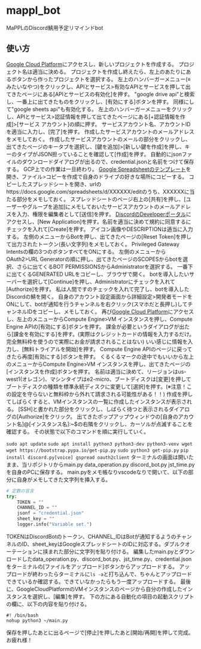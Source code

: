 # mappl_bot
MaPPLのDiscord鯖用予定リマインドbot

## 使い方
[Google Cloud Platform](https://console.cloud.google.com/)にアクセスし、新しいプロジェクトを作成する。
プロジェクト名は適当に決める。
プロジェクトを作成し終えたら、左上のあたりにあるボタンから作ったプロジェクトを選択する。
左上のハンバーガーメニュー(≡みたいなやつ)をクリックし、APIとサービス>有効なAPIとサービスを押して出てきたページにある[APIとサービスの有効化]を押す。
"google drive api"と検索し、一番上に出てきたものをクリックし、[有効にする]ボタンを押す。
同様にして"google sheets api"も有効化する。
左上のハンバーガーメニューをクリックし、APIとサービス>認証情報を押して出てきたページにある[+認証情報を作成]>[サービス アカウント]の順に押す。
サービスアカウント名、アカウントIDを適当に入力し、[完了]を押す。
作成したサービスアカウントのメールアドレスをメモしておく。
作成したサービスアカウントのメールの部分をクリックし、出てきたページのキータブを選択し、[鍵を追加]>[新しい鍵を作成]を押し、キーのタイプがJSON担っていることを確認して[作成]を押す。
自動的にjsonファイルのダウンロードダイアログが出るので、credential.jsonと名前をつけて保存する。
GCP上での作業は一旦終わり。
[Google Spreadsheetのテンプレート](https://docs.google.com/spreadsheets/d/1ksaixAmJ1DKcp1AqKvngOCJo8mJHhd9vDue89mGjFHc/)を開き、ファイル>コピーを作成で自身のドライブの好きな場所にコピーする。
コピーしたスプレッドシートを開き、urlのhttps://docs.google.com/spreadsheets/d/XXXXXX/editのうち、XXXXXXに当たる部分をメモしておく。
スプレッドシートのページ右上の[共有]を押し、[ユーザーやグループを追加]にメモしておいたサービスアカウントのメールアドレスを入力、権限を編集者として[送信]を押す。
[DiscordのDeveloperポータル](https://discord.com/developers/applications)にアクセスし、[New Application]を押す。名前を適当に決めて規約に同意するにチェックを入れて[Create]を押す。
アイコン画像やDESCRIPTIONは適当に入力する。
左側のメニューからBotを押し、出てきたページの[Reset Token]を押して出力されたトークン(長い文字列)をメモしておく。
Privileged Gateway Intentsの欄の3つのボタンすべてをONにする。
左側のメニューからOAuth2>URL Generatorの順に押し、出てきたページのSCOPESからbotを選択、さらに出てくるBOT PERMISSIONSからAdministratorを選択する。
一番下に出てくるGENERATED URLをコピーし、ブラウザで開く。
botを導入したいサーバーを選択して[Continue]を押し、Administratorにチェックを入れて[Authorize]を押す。
私は人間ですのチェックを入れて完了し、botを導入したDiscordの鯖を開く。
自身のアカウント設定画面から詳細設定>開発者モードをONにして、botが通知を行うチャンネルを右クリック(スマホだと長押し)してチャンネルIDをコピーし、メモしておく。
再び[Google Cloud Platform](https://console.cloud.google.com/)にアクセスし、左上のメニューからCompute Engine>VM インスタンスを押し、Compute Engine APIの[有効にする]ボタンを押す。
課金が必要というダイアログが出たら[課金を有効にする]を押す。(実際はクレジットカードの情報を入力するだけ。完全無料枠を使うので実際にお金が請求されることはない)
いい感じに情報を入力し、[無料トライアルを開始]を押す。
Compute Engine APIのページに戻ってきたら再度[有効にする]ボタンを押す。
くるくるマークの途中でもいいから左上のメニューからCompute Engine>VM インスタンスを押し、出てきたページの[インスタンスを作成]ボタンを押す。
名前は適当に決めて、リージョンはus-west1(オレゴン)、マシンタイプはe2-micro、ブートディスクは[変更]を押してブートディスクの種類を標準永続ディスクに変更して[選択]を押す。(※注意！この設定を守らないと無料枠から外れて請求される可能性がある！！)
作成を押してしばらくすると、VMインスタンスの一覧に作成したインスタンスが表示される。
[SSH]と書かれた部分をクリックし、しばらく待つと表示されるダイアログの[Authorize]をクリック。
出てきたポップアップウィンドウの[自身のアカウント名]@[インスタンス名]:~$の右隣をクリックし、カーソルが点滅することを確認する。
その状態で以下のコマンドを順に実行していく。

`sudo apt update`
`sudo apt install python3 python3-dev python3-venv wget`
`wget https://bootstrap.pypa.io/get-pip.py`
`sudo python3 get-pip.py`
`pip install discord.py[voice] gspread oauth2client`
ターミナルの画面は開いたまま、当リポジトリからmain.py data_operation.py discord_bot.py jst_time.pyを自身のPCに保存する。
main.pyをメモ帳なりvscodeなりで開いて、以下の部分に自身がメモしてきた文字列を挿入する。
```python
# 定数の宣言
try:
    TOKEN = ""
    CHANNEL_ID = ""
    jsonf = "credential.json"
    sheet_key = ""
    logger.info("Variable set.")
```
TOKENはDiscordBotのトークン、CHANNEL_IDはBotが通知するようのチャンネルのID、sheet_keyはGoogleスプレッドシートのIDに対応する。ダブルクオーテーションに挟まれた部分に文字列を貼り付ける。
編集したmain.pyとダウンロードしたdata_operation.py、discord_bot.py、jst_time.py、credential.jsonをターミナルの[ファイルをアップロード]ボタンからアップロードする。
アップロードが終わったらターミナルに`ls -a`と打ち込んで、ちゃんとアップロードできているか確認する。できていなかったらもう一度アップロードする。
最後に、GoogleCloudPlatformのVMインスタンスのページから自分の作成したインスタンスを選択し、[編集]を押す。
下の方にある自動化の項目の起動スクリプトの欄に、以下の内容を貼り付ける。
```
#! /bin/bash
nohup python3 ~/main.py
```
保存を押したあとに出るページで[停止]を押したあと[開始/再開]を押して完成。お疲れ様！
